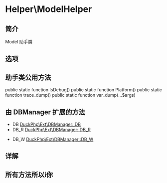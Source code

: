 # Helper\ModelHelper

## 简介
Model 助手类
## 选项

## 助手类公用方法
public static function IsDebug()
public static function Platform()
public static function trace_dump()
public static function var_dump(...$args)

## 由 DBManager 扩展的方法

- DB [DuckPhp\Ext\DBManager::DB](Ext-DBManager.md#DB)
- DB_R [DuckPhp\Ext\DBManager::DB_R](Ext-DBManager.md#DB_R)
+ DB_W [DuckPhp\Ext\DBManager::DB_W](Ext-DBManager.md#DB_W)

## 详解

## 所有方法所以i你